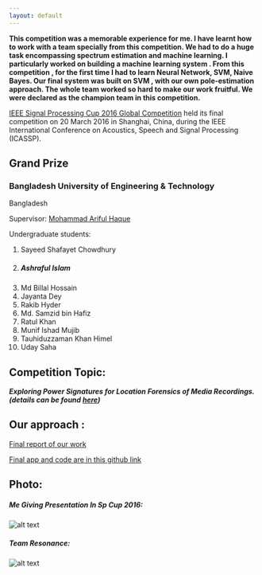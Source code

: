 ```yaml
---
layout: default
---
```



**This competition was a memorable experience for me. I have learnt how to work with a team specially from this competition. We had to do a huge task encompassing spectrum estimation and machine learning. I particularly worked on building a machine learning system . From this competition , for the first time I had to learn Neural Network, SVM, Naive Bayes. Our final system was built on SVM , with our own pole-estimation approach. The whole team worked so hard to make our work fruitful. We were declared as the champion team in this competition.**

[IEEE Signal Processing Cup 2016 Global Competition](http://www.icassp2016.org/SPCup.asp) held its final competition on 20 March 2016 in Shanghai, China, during the IEEE International Conference on Acoustics, Speech and Signal Processing (ICASSP).


## Grand Prize

### Bangladesh University of Engineering & Technology
Bangladesh

Supervisor: [Mohammad Ariful Haque](http://teacher.buet.ac.bd/arifulhoque/)


Undergraduate students:

1. Sayeed Shafayet Chowdhury
1. ##### Ashraful Islam
1. Md Billal Hossain
1. Jayanta Dey
1. Rakib Hyder
1. Md. Samzid bin Hafiz
1. Ratul Khan
1. Munif Ishad Mujib
1. Tauhiduzzaman Khan Himel
1. Uday Saha


## Competition Topic: 

***Exploring Power Signatures for Location Forensics of Media Recordings. (details can be found [here](http://spcup16.ece.umd.edu/))***

## Our approach : 

[Final report of our work](./Report.pdf)

[Final app and code are in this github link](https://github.com/asrafulashiq/spcup_2016/tree/gh-pages/final%20app)


## Photo:

##### Me Giving Presentation In Sp Cup 2016:

![alt text][logo1]

[logo1]: http://www.icassp2016.org/Albums/SPCup/slides/IMG_7107.JPG "Me "





##### Team Resonance:
![alt text][logo3]

[logo3]: http://www.icassp2016.org/Albums/SPCup/slides/IMG_7118.JPG "Team Resonance"


